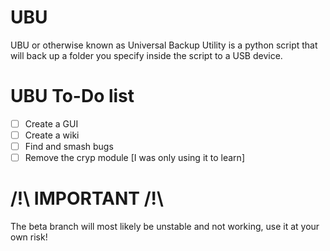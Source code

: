 # UBU
UBU or otherwise known as Universal Backup Utility is a python script that will back up a folder you specify inside the script to a USB device.

# UBU To-Do list
- [ ] Create a GUI
- [ ] Create a wiki
- [ ] Find and smash bugs
- [ ] Remove the cryp module [I was only using it to learn]

# /!\ IMPORTANT /!\

The beta branch will most likely be unstable and not working, use it at your
own risk!

